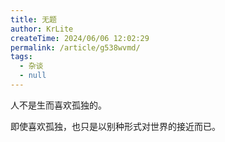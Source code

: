 ```yaml
---
title: 无题
author: KrLite
createTime: 2024/06/06 12:02:29
permalink: /article/g538wvmd/
tags:
  - 杂谈
  - null
---
```


人不是生而喜欢孤独的。

即使喜欢孤独，也只是以别种形式对世界的接近而已。

<!-- more -->
